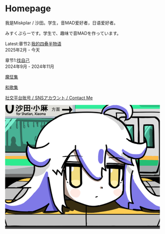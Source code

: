 # Homepage

我是Miskplar / 沙田。学生，音MAD爱好者，日语爱好者。

みすくぷらーです。学生で、趣味で音MADを作っています。

Latest:章节2:[我的四叠半物语](chapter2/menu.md)<br> 2025年2月 - 今天

章节1:[找自己](sakubun_confirm.md)<br> 2024年9月 - 2024年11月


[魔怔集](kichigai_confirm.md)

[和歌集](waka.md)

[社交平台账号 / SNSアカウント / Contact Me](contact.md)

![reibansen](assets/imgs/reibansen.png "零番线")
